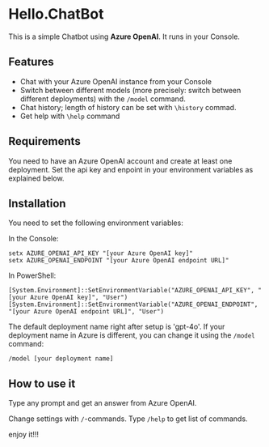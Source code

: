 # Hello.ChatBot

This is a simple Chatbot using **Azure OpenAI**. It runs in your Console.

## Features
- Chat with your Azure OpenAI instance from your Console
- Switch between different models (more precisely: switch between different deployments) with the `/model` command.
- Chat history; length of history can be set with `\history` commad.
- Get help with `\help` command


## Requirements

You need to have an Azure OpenAI account and create at least one deployment. Set the api key and enpoint in your environment variables as explained below.

## Installation

You need to set the following environment variables:

In the Console:
```
setx AZURE_OPENAI_API_KEY "[your Azure OpenAI key]"
setx AZURE_OPENAI_ENDPOINT "[your Azure OpenAI endpoint URL]"
```

In PowerShell:
```
[System.Environment]::SetEnvironmentVariable("AZURE_OPENAI_API_KEY", "[your Azure OpenAI key]", "User")
[System.Environment]::SetEnvironmentVariable("AZURE_OPENAI_ENDPOINT", "[your Azure OpenAI endpoint URL]", "User")
```

The default deployment name right after setup is 'gpt-4o'. If your deployment name in Azure is different, you can change it using the `/model` command:

```
/model [your deployment name]
```

## How to use it
Type any prompt and get an answer from Azure OpenAI.

Change settings with `/`-commands. Type `/help` to get list of commands.

enjoy it!!!


